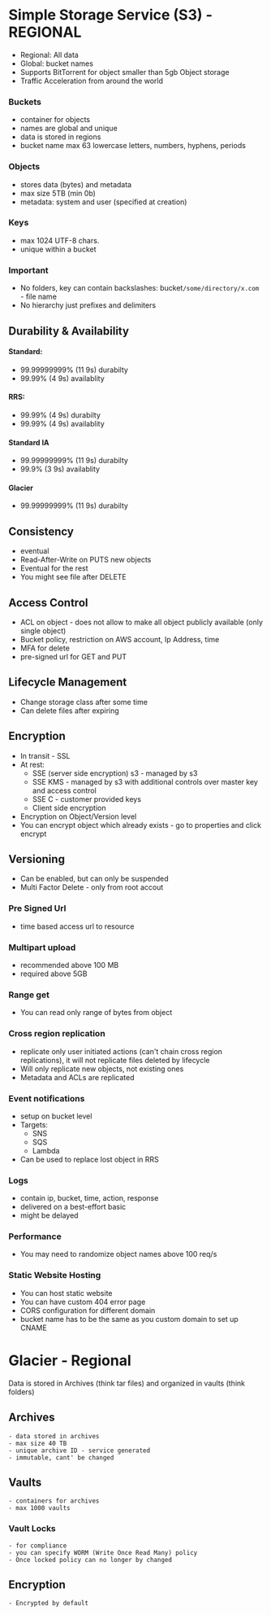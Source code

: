 # Simple Storage Service (S3) - REGIONAL

- Regional: All data
- Global: bucket names 
- Supports BitTorrent for object smaller than 5gb
Object storage 
- Traffic Acceleration from around the world

### Buckets 
  - container for objects
  - names are global and unique
  - data is stored in regions
  - bucket name max 63 lowercase letters, numbers, hyphens, periods

### Objects
  - stores data (bytes) and metadata
  - max size 5TB (min 0b)
  - metadata: system and user (specified at creation)
### Keys 
  - max 1024 UTF-8 chars.
  - unique within a bucket

### Important
  - No folders, key can contain backslashes:
  bucket`/some/directory/x.com` - file name 
  - No hierarchy just prefixes and delimiters

## Durability & Availability
#### Standard:
  - 99.99999999% (11 9s) durabilty
  - 99.99% (4 9s) availablity
#### RRS:
  - 99.99% (4 9s) durabilty
  - 99.99% (4 9s) availablity
#### Standard IA
  - 99.99999999% (11 9s) durabilty
  - 99.9% (3 9s) availablity
#### Glacier
  - 99.99999999% (11 9s) durabilty

## Consistency
  - eventual
  - Read-After-Write on PUTS new objects
  - Eventual for the rest
  - You might see file after DELETE

## Access Control
  - ACL on object - does not allow to make all object publicly available (only single object)
  - Bucket policy, restriction on AWS account, Ip Address, time
  - MFA for delete
  - pre-signed url for GET and PUT

## Lifecycle Management
  - Change storage class after some time
  - Can delete files after expiring

## Encryption
  - In transit - SSL 
  - At rest:
    - SSE (server side encryption) s3 - managed by s3
    - SSE KMS - managed by s3 with additional controls over master key and access control
    - SSE C - customer provided keys
    - Client side encryption
  - Encryption on Object/Version level
  - You can encrypt object which already exists - go to properties and click encrypt

## Versioning
  - Can be enabled, but can only be suspended
  - Multi Factor Delete - only from root accout

### Pre Signed Url 
  - time based access url to resource
### Multipart upload
  - recommended above 100 MB
  - required above 5GB
### Range get
  - You can read only range of bytes from object

### Cross region replication
  - replicate only user initiated actions (can't chain cross region replications), it will not replicate files deleted by lifecycle
  - Will only replicate new objects, not existing ones
  - Metadata and ACLs are replicated

### Event notifications
  - setup on bucket level
  - Targets:
    - SNS
    - SQS
    - Lambda
  - Can be used to replace lost object in RRS

### Logs
  - contain ip, bucket, time, action, response
  - delivered on a best-effort basic
  - might be delayed

### Performance 
  - You may need to randomize object names above 100 req/s

### Static Website Hosting
  - You can host static website
  - You can have custom 404 error page 
  - CORS configuration for different domain
  - bucket name has to be the same as you custom domain to set up CNAME

# Glacier - Regional
  Data is stored in Archives (think tar files) and organized in vaults (think folders)
  ## Archives
    - data stored in archives 
    - max size 40 TB
    - unique archive ID - service generated
    - immutable, cant' be changed
  ## Vaults
    - containers for archives
    - max 1000 vaults
  ### Vault Locks
    - for compliance
    - you can specify WORM (Write Once Read Many) policy
    - Once locked policy can no longer by changed
  ## Encryption
    - Encrypted by default
  